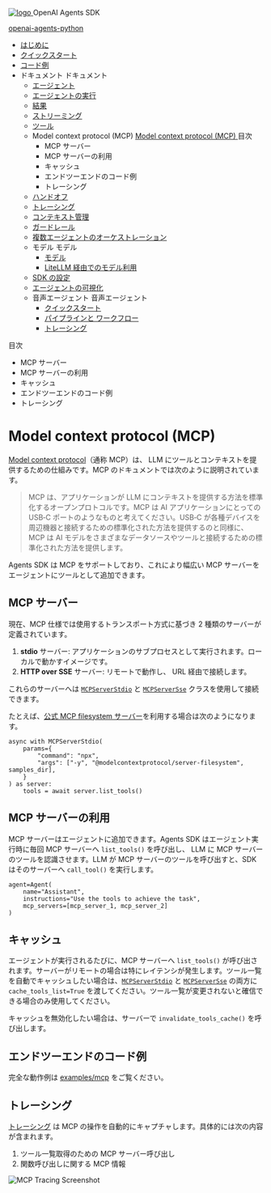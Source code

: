 [ ![logo](../../assets/logo.svg) ](../ "OpenAI Agents SDK") OpenAI Agents SDK 

[ openai-agents-python  ](https://github.com/openai/openai-agents-python "リポジトリへ")

  * [ はじめに  ](../)
  * [ クイックスタート  ](../quickstart/)
  * [ コード例  ](../examples/)
  * ドキュメント  ドキュメント 
    * [ エージェント  ](../agents/)
    * [ エージェントの実行  ](../running_agents/)
    * [ 結果  ](../results/)
    * [ ストリーミング  ](../streaming/)
    * [ ツール  ](../tools/)
    * Model context protocol (MCP)  [ Model context protocol (MCP)  ](./) 目次 
      * MCP サーバー 
      * MCP サーバーの利用 
      * キャッシュ 
      * エンドツーエンドのコード例 
      * トレーシング 
    * [ ハンドオフ  ](../handoffs/)
    * [ トレーシング  ](../tracing/)
    * [ コンテキスト管理  ](../context/)
    * [ ガードレール  ](../guardrails/)
    * [ 複数エージェントのオーケストレーション  ](../multi_agent/)
    * モデル  モデル 
      * [ モデル  ](../models/)
      * [ LiteLLM 経由でのモデル利用  ](../models/litellm/)
    * [ SDK の設定  ](../config/)
    * [ エージェントの可視化  ](../visualization/)
    * 音声エージェント  音声エージェント 
      * [ クイックスタート  ](../voice/quickstart/)
      * [ パイプラインと ワークフロー  ](../voice/pipeline/)
      * [ トレーシング  ](../voice/tracing/)



目次 

  * MCP サーバー 
  * MCP サーバーの利用 
  * キャッシュ 
  * エンドツーエンドのコード例 
  * トレーシング 



# Model context protocol (MCP)

[Model context protocol](https://modelcontextprotocol.io/introduction)（通称 MCP）は、 LLM にツールとコンテキストを提供するための仕組みです。MCP のドキュメントでは次のように説明されています。

> MCP は、アプリケーションが LLM にコンテキストを提供する方法を標準化するオープンプロトコルです。MCP は AI アプリケーションにとっての USB‑C ポートのようなものと考えてください。USB‑C が各種デバイスを周辺機器と接続するための標準化された方法を提供するのと同様に、MCP は AI モデルをさまざまなデータソースやツールと接続するための標準化された方法を提供します。

Agents SDK は MCP をサポートしており、これにより幅広い MCP サーバーをエージェントにツールとして追加できます。

## MCP サーバー

現在、MCP 仕様では使用するトランスポート方式に基づき 2 種類のサーバーが定義されています。

  1. **stdio** サーバー: アプリケーションのサブプロセスとして実行されます。ローカルで動かすイメージです。 
  2. **HTTP over SSE** サーバー: リモートで動作し、 URL 経由で接続します。



これらのサーバーへは [`MCPServerStdio`](../../ref/mcp/server/#agents.mcp.server.MCPServerStdio "MCPServerStdio") と [`MCPServerSse`](../../ref/mcp/server/#agents.mcp.server.MCPServerSse "MCPServerSse") クラスを使用して接続できます。

たとえば、[公式 MCP filesystem サーバー](https://www.npmjs.com/package/@modelcontextprotocol/server-filesystem)を利用する場合は次のようになります。
    
    
    async with MCPServerStdio(
        params={
            "command": "npx",
            "args": ["-y", "@modelcontextprotocol/server-filesystem", samples_dir],
        }
    ) as server:
        tools = await server.list_tools()
    

## MCP サーバーの利用

MCP サーバーはエージェントに追加できます。Agents SDK はエージェント実行時に毎回 MCP サーバーへ `list_tools()` を呼び出し、 LLM に MCP サーバーのツールを認識させます。LLM が MCP サーバーのツールを呼び出すと、SDK はそのサーバーへ `call_tool()` を実行します。
    
    
    agent=Agent(
        name="Assistant",
        instructions="Use the tools to achieve the task",
        mcp_servers=[mcp_server_1, mcp_server_2]
    )
    

## キャッシュ

エージェントが実行されるたびに、MCP サーバーへ `list_tools()` が呼び出されます。サーバーがリモートの場合は特にレイテンシが発生します。ツール一覧を自動でキャッシュしたい場合は、[`MCPServerStdio`](../../ref/mcp/server/#agents.mcp.server.MCPServerStdio "MCPServerStdio") と [`MCPServerSse`](../../ref/mcp/server/#agents.mcp.server.MCPServerSse "MCPServerSse") の両方に `cache_tools_list=True` を渡してください。ツール一覧が変更されないと確信できる場合のみ使用してください。

キャッシュを無効化したい場合は、サーバーで `invalidate_tools_cache()` を呼び出します。

## エンドツーエンドのコード例

完全な動作例は [examples/mcp](https://github.com/openai/openai-agents-python/tree/main/examples/mcp) をご覧ください。

## トレーシング

[トレーシング](../tracing/) は MCP の操作を自動的にキャプチャします。具体的には次の内容が含まれます。

  1. ツール一覧取得のための MCP サーバー呼び出し 
  2. 関数呼び出しに関する MCP 情報 



![MCP Tracing Screenshot](../../assets/images/mcp-tracing.jpg)
